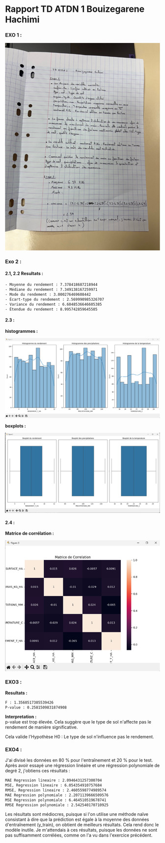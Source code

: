 
# Rapport TD ATDN 1 Bouizegarene Hachimi




### EXO 1 :

![Exo 1 PNG](https://raw.githubusercontent.com/HachimiBouizegarene/ATDN2-TD1/refs/heads/master/assets/IMG_0206.jpg)
### Exo 2 :
#### 2.1, 2.2 Resultats : 
```
- Moyenne du rendement : 7.378418687218944
- Médiane du rendement : 7.349138167259971
- Mode du rendement : 3.000276469608442
- Écart-type du rendement : 2.569990985326707
- Variance du rendement : 6.6048536646605385
- Étendue du rendement : 8.995742859645505

```

#### 2.3 :

**histogrammes :**

![Exo 2 Histogramme](https://github.com/HachimiBouizegarene/ATDN2-TD1/blob/master/assets/exo-2-2.1_2.3-histogramme.png?raw=true)

**boxplots :**

![Exo 2 boxplots](https://github.com/HachimiBouizegarene/ATDN2-TD1/blob/master/assets/exo-2-2.1_2.3-box.png?raw=true)

#### 2.4 :
**Matrice de corrélation :**

![Exo 2 boxplots](https://github.com/HachimiBouizegarene/ATDN2-TD1/blob/master/assets/exo-2-2.1_2.4.png?raw=true)

### EXO3 :
**Resultats :**
```
F : 1.3560517305539426
P-value : 0.2581509831874908
```
**Interpretation :**\
p-value est trop élevée. Cela suggère que le type de sol n'affecte pas le rendement de manière significative. 

Cela valide l'Hypothèse H0 : Le type de sol n'influence pas le rendement.

### EXO4 :
J'ai divisé les données en 80 % pour l'entraînement et 20 % pour le test. Après avoir essayé une régression linéaire et une régression polynomiale de degré 2, j'obtiens ces résultats :
```
MAE Regression lineaire : 2.0946431257300704
MSE, Regression lineaire : 6.054354910757684
RMSE, Regression lineaire : 2.4605598774989574
MAE Regression polynomiale : 2.2071139666509576
MSE Regression polynomiale : 6.464510519678741
RMSE Regression polynomiale : 2.542540170710925
```
Les résultats sont médiocres, puisque si l'on utilise une méthode naïve consistant à dire que la prédiction est égale à la moyenne des données d'entraînement (y_train), on obtient de meilleurs résultats. Cela rend donc le modèle inutile. Je m'attendais à ces résultats, puisque les données ne sont pas suffisamment corrélées, comme on l'a vu dans l'exercice précédent.